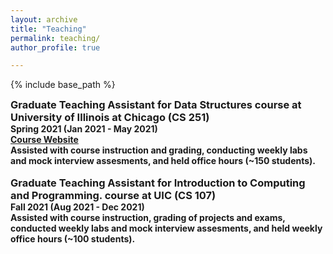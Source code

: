 ```yaml
---
layout: archive
title: "Teaching"
permalink: teaching/
author_profile: true

---
```


<style type='text/css'>
h2, h3, h4, h5, h6 {margin: 0;}
.br {display: block; margin-bottom: 0em; margin: 0;} 
</style>

{% include base_path %}

### Graduate Teaching Assistant for Data Structures course at University of Illinois at Chicago (CS 251)
#### Spring 2021 (Jan 2021 - May 2021)
#### [Course Website](https://www.reckingerlab.com/cs251asyncvideos)
#### Assisted with course instruction and grading, conducting weekly labs and mock interview assesments, and held office hours (~150 students).
<br/>

### Graduate Teaching Assistant for Introduction to Computing and Programming. course at UIC (CS 107)
#### Fall 2021 (Aug 2021 - Dec 2021)
#### Assisted with course instruction, grading of projects and exams, conducted weekly labs and mock interview assesments, and held weekly office hours (~100 students).
<br/>


<!-- ### Lecturer for Applied Machine Learning course at UC Berkeley
#### Fall 2021 (Aug 2021 - Dec 2021)
#### Lecturer in online Masters in Data Science at UC Berkeley School of Information
<br/> -->
<!-- 
### Instructor for Practical Natural Language Processing course at NYU Tandon (CS-GY 9223)
#### Fall 2020 (Sept 2020 - Dec 2020)
#### [Course Website](https://rasikabh.github.io/nlp2020)
#### Designed and taught introductory graduate course in practical NLP at NYU Tandon
<br/> -->

<!-- ### Co-Instructor for Network Security course at NYU (Online)
#### Spring 2020 (Jan 2020 - May 2020)
#### Co-instructor for online Network Security course for MS in Cybersecurity Risk and Strategy (for Professionals).
<br/> -->

<!-- ### Co-Instructor for Security Analytics course at NYU (CS-GY 9223 / CS-UY 3943)
#### Fall 2019 (Sept 2019 - Dec 2019)
#### Co-instructor for second iteration of course on security analytics with Prof. Damon McCoy. Planned and gave several lectures, oversaw TA, etc.
<br/> -->

<!-- ### Instructor for Artificial Intelligence course at NYU (CS-GY 6613)
#### Spring 2019 (Jan 2019 - May 2019)
#### Instructed graduate course of 50 students and two TAs
<br/> -->

<!-- ### Course Assistant for Security Analytics course at NYU (experimental course) (CS-GY 9223)
#### Fall 2018 (Sept 2018 - Dec 2018)
#### Helped design new course on security analytics under Prof. Damon McCoy. Created homework assignments, gave several lectures, graded, helped students, etc.
<br/> -->
<!-- 
### Course Assistant for Network Security course at NYU (CS-GY 6823)
#### Sept 2017 - May 2018  
#### Assisted with Network Security course, focusing on assigned labs
<br/> -->
<!-- 
### Teaching Assistant for Computer Science I/II at University of Washington (CSE 142/143/143X)
#### Jan 2015 - June 2017  
#### 9 quarters. Taught weekly discussion sections, held office hours, graded assignments -->
